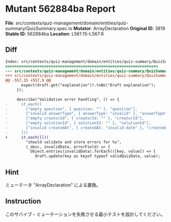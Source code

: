 # Mutant 562884ba Report

**File**: src/contexts/quiz-management/domain/entities/quiz-summary/QuizSummary.spec.ts
**Mutator**: ArrayDeclaration
**Original ID**: 3819
**Stable ID**: 562884ba
**Location**: L561:15–L567:8

## Diff

```diff
Index: src/contexts/quiz-management/domain/entities/quiz-summary/QuizSummary.spec.ts
===================================================================
--- src/contexts/quiz-management/domain/entities/quiz-summary/QuizSummary.spec.ts	original
+++ src/contexts/quiz-management/domain/entities/quiz-summary/QuizSummary.spec.ts	mutated #3819
@@ -557,15 +557,9 @@
       expect(draft.get("explanation")).toBe("Draft explanation");
     });
 
     describe("Validation error handling", () => {
-      it.each([
-        ["empty question", { question: "" }, "question"],
-        ["invalid answerType", { answerType: "invalid" }, "answerType"],
-        ["empty creatorId", { creatorId: "" }, "creatorId"],
-        ["empty solutionId", { solutionId: "" }, "solutionId"],
-        ["invalid createdAt", { createdAt: "invalid-date" }, "createdAt"],
-      ])(
+      it.each([])(
         "should validate and store errors for %s",
         (_desc, invalidData, errorField) => {
           Object.entries(invalidData).forEach(([key, value]) => {
             draft.update(key as keyof typeof validQuizData, value);
```

## Hint

ミューテータ "ArrayDeclaration" による置換。

## Instruction

このサバイブ・ミューテーションを失敗させる最小テストを設計してください。

